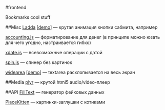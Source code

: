 #frontend

Bookmarks cool stuff

##Misc
[Ladda](https://github.com/hakimel/Ladda) [[demo](http://lab.hakim.se/ladda/)] — крутая анимация кнопки сабмита, например

[accounting.js](http://josscrowcroft.github.io/accounting.js) — форматирование для денег (в принципе можно юзать для чего угодно, настраивается гибко)

[xdate.js](http://arshaw.com/xdate/) — всевозможные операции с датой

[spin.js](https://github.com/fgnass/spin.js) — спинер без картинок

[widearea](https://github.com/usablica/widearea) [[demo](http://usablica.github.io/widearea/)] — textarea расхлопывается на весь экран

##Media
[plyr](https://github.com/selz/plyr) — крутой html5 audio/video-плеер

##API
[FillText](http://filltext.com/) — генератор фейковых данных

[PlaceKitten](http://placekitten.com/) — картинки-заглушки с котиками
